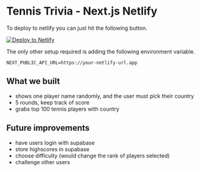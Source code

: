 # Tennis Trivia - Next.js Netlify

To deploy to netlify you can just hit the following button.

[![Deploy to Netlify](https://www.netlify.com/img/deploy/button.svg)](https://app.netlify.com/start/deploy?repository=https://github.com/brenelz/tennis-trivia)

The only other setup required is adding the following environment variable.

```
NEXT_PUBLIC_API_URL=https://your-netlify-url.app
```

## What we built

- shows one player name randomly, and the user must pick their country
- 5 rounds, keep track of score
- grabs top 100 tennis players with country

## Future improvements

- have users login with supabase
- store highscores in supabase
- choose difficulty (would change the rank of players selected)
- challenge other users
